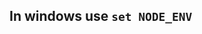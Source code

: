 <!-- # Tailwind CSS as a PostCSS Plugin

A starter template for very simple projects (no frameworks) with Tailwind CSS setup as a PostCSS plugin. You only need to install NPM.

Follow the Getting Started guide and build websites with Tailwind CSS. Also, follow the steps to Optimize for Production to end up with a very tiny final CSS bundle.

**OR**

Watch the video:
[![Youtube Video](https://img.youtube.com/vi/8RtNO9TjPas/maxresdefault.jpg)](https://youtu.be/8RtNO9TjPas "Starter Template for Tailwind CSS 2.0 installed as a PostCSS Plugin")

## Getting Started

1.  Clone the repository

         git clone https://github.com/ThirusOfficial/tailwind-css-starter-postcss.git {{ your project name }}

    Alternately you can download the zip file and unzip it.

2.  You will now have the cloned project folder. Open the project in
    Visual Studio Code editor (recommended code editor for Tailwind CSS
    Projects)

3.  Open new terminal within Visual Studio Code

4.  Download and install NPM - [A Beginner’s Guide to npm](https://www.sitepoint.com/npm-guide/)

5.  Install dependencies

        npm install

6.  Build using Tailwind CSS

        npm run build

7.  Open the `public > index.html` file in your browser and you should see a heading styled with a gradient. If you don't see a gradient on the text, something went wrong.

## How to use

-   Go to `public > index.html` Remove the `<h1>` element and start adding your own HTML.
-   If you need to add more HTML pages, add them in the `public` folder.
-   To extract classes and use the `@apply` directive, edit the custom CSS file in `src > styles.css`. Add any amount of custom CSS within this file. Refer [https://tailwindcss.com/docs/installation#using-a-custom-css-file](https://tailwindcss.com/docs/installation#using-a-custom-css-file)

Watch HTML files for changes and build automatically everytime using

    npm run watch

NOTE: Do NOT edit the file `public > dist > styles.css` directly - This is the distribution stylesheet. The CSS here is generated from `src > styles.css` using Tailwind when you build.

## Optimize for production

Before pushing your code (the `public` folder) for production, run the below command to reduce the size of `styles.css` within the public folder

     npm run prod

NOTE: If you are using Windows and face an error `NODE ENV not recognised`, run the below command

     npm install win-node-env -->


## In windows use `set NODE_ENV`